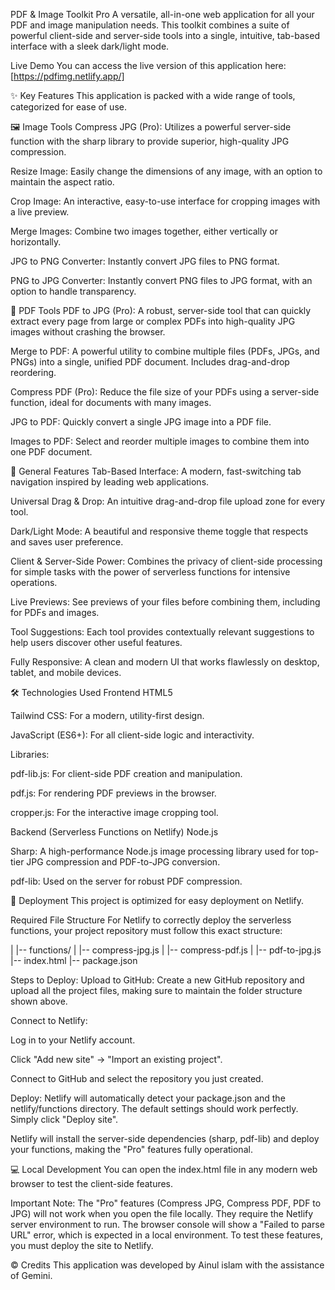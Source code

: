 PDF & Image Toolkit Pro
A versatile, all-in-one web application for all your PDF and image manipulation needs. This toolkit combines a suite of powerful client-side and server-side tools into a single, intuitive, tab-based interface with a sleek dark/light mode.

Live Demo
You can access the live version of this application here:
[https://pdfimg.netlify.app/]

✨ Key Features
This application is packed with a wide range of tools, categorized for ease of use.

🖼️ Image Tools
Compress JPG (Pro): Utilizes a powerful server-side function with the sharp library to provide superior, high-quality JPG compression.

Resize Image: Easily change the dimensions of any image, with an option to maintain the aspect ratio.

Crop Image: An interactive, easy-to-use interface for cropping images with a live preview.

Merge Images: Combine two images together, either vertically or horizontally.

JPG to PNG Converter: Instantly convert JPG files to PNG format.

PNG to JPG Converter: Instantly convert PNG files to JPG format, with an option to handle transparency.

📄 PDF Tools
PDF to JPG (Pro): A robust, server-side tool that can quickly extract every page from large or complex PDFs into high-quality JPG images without crashing the browser.

Merge to PDF: A powerful utility to combine multiple files (PDFs, JPGs, and PNGs) into a single, unified PDF document. Includes drag-and-drop reordering.

Compress PDF (Pro): Reduce the file size of your PDFs using a server-side function, ideal for documents with many images.

JPG to PDF: Quickly convert a single JPG image into a PDF file.

Images to PDF: Select and reorder multiple images to combine them into one PDF document.

🚀 General Features
Tab-Based Interface: A modern, fast-switching tab navigation inspired by leading web applications.

Universal Drag & Drop: An intuitive drag-and-drop file upload zone for every tool.

Dark/Light Mode: A beautiful and responsive theme toggle that respects and saves user preference.

Client & Server-Side Power: Combines the privacy of client-side processing for simple tasks with the power of serverless functions for intensive operations.

Live Previews: See previews of your files before combining them, including for PDFs and images.

Tool Suggestions: Each tool provides contextually relevant suggestions to help users discover other useful features.

Fully Responsive: A clean and modern UI that works flawlessly on desktop, tablet, and mobile devices.

🛠️ Technologies Used
Frontend
HTML5

Tailwind CSS: For a modern, utility-first design.

JavaScript (ES6+): For all client-side logic and interactivity.

Libraries:

pdf-lib.js: For client-side PDF creation and manipulation.

pdf.js: For rendering PDF previews in the browser.

cropper.js: For the interactive image cropping tool.

Backend (Serverless Functions on Netlify)
Node.js

Sharp: A high-performance Node.js image processing library used for top-tier JPG compression and PDF-to-JPG conversion.

pdf-lib: Used on the server for robust PDF compression.

🚀 Deployment
This project is optimized for easy deployment on Netlify.

Required File Structure
For Netlify to correctly deploy the serverless functions, your project repository must follow this exact structure:

|   |-- functions/
|       |-- compress-jpg.js
|       |-- compress-pdf.js
|       |-- pdf-to-jpg.js
|-- index.html
|-- package.json

Steps to Deploy:
Upload to GitHub: Create a new GitHub repository and upload all the project files, making sure to maintain the folder structure shown above.

Connect to Netlify:

Log in to your Netlify account.

Click "Add new site" -> "Import an existing project".

Connect to GitHub and select the repository you just created.

Deploy: Netlify will automatically detect your package.json and the netlify/functions directory. The default settings should work perfectly. Simply click "Deploy site".

Netlify will install the server-side dependencies (sharp, pdf-lib) and deploy your functions, making the "Pro" features fully operational.

💻 Local Development
You can open the index.html file in any modern web browser to test the client-side features.

Important Note: The "Pro" features (Compress JPG, Compress PDF, PDF to JPG) will not work when you open the file locally. They require the Netlify server environment to run. The browser console will show a "Failed to parse URL" error, which is expected in a local environment. To test these features, you must deploy the site to Netlify.

© Credits
This application was developed by Ainul islam with the assistance of Gemini.